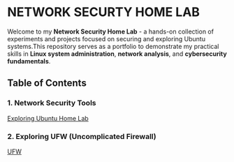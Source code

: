 # NETWORK SECURTY HOME LAB

Welcome to my **Network Security Home Lab** - a hands-on collection of experiments and projects focused on securing and exploring Ubuntu systems.This repository serves as a portfolio to demonstrate my practical skills in **Linux system administration**, **network analysis**, and **cybersecurity fundamentals**.

## Table of Contents

### 1. Network Security Tools
[Exploring Ubuntu Home Lab](./Ubuntu_Home_lab.md)

### 2. Exploring UFW (Uncomplicated Firewall)
[UFW](./UFW.md)
